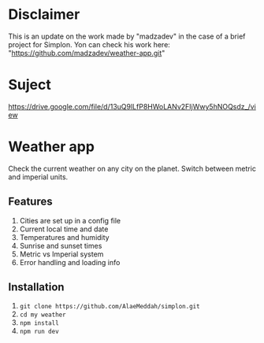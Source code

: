 # Disclaimer
This is an update on the work made by "madzadev" in the case of a brief project for Simplon.
Yon can check his work here: "https://github.com/madzadev/weather-app.git"

# Suject
https://drive.google.com/file/d/13uQ9lLfP8HWoLANv2FIjWwy5hNOQsdz_/view

# Weather app
Check the current weather on any city on the planet. Switch between metric and imperial units.

## Features

1. Cities are set up in a config file
2. Current local time and date
3. Temperatures and humidity
4. Sunrise and sunset times
5. Metric vs Imperial system
6. Error handling and loading info

## Installation

1. `git clone https://github.com/AlaeMeddah/simplon.git`
2. `cd my weather`
3. `npm install`
4. `npm run dev`

